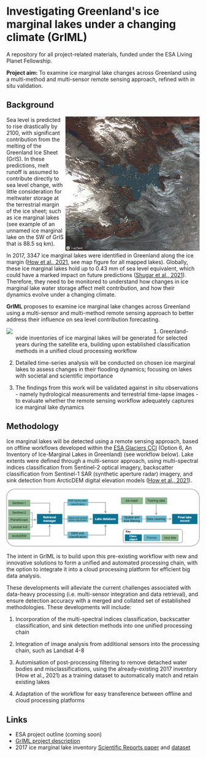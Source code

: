 # Investigating Greenland's ice marginal lakes under a changing climate (GrIML)

A repository for all project-related materials, funded under the ESA Living Planet Fellowship.

**Project aim:** To examine ice marginal lake changes across Greenland using a multi-method and multi-sensor remote sensing approach, refined with in situ validation.

## Background

<img src="https://github.com/PennyHow/pennyhow.github.io/blob/master/assets/images/greenland_iml_01.jpg?raw=true" alt="Unnamed ice marginal lake in SW Greenland" width="350" align="right">

Sea level is predicted to rise drastically by 2100, with significant contribution from the melting of the Greenland Ice Sheet (GrIS). In these predictions, melt runoff is assumed to contribute directly to sea level change, with little consideration for meltwater storage at the terrestrial margin of the ice sheet; such as ice marginal lakes (see example of an unnamed ice marginal lake on the SW of GrIS that is 88.5 sq km). 

In 2017, 3347 ice marginal lakes were identified in Greenland along the ice margin (<a href="https://www.nature.com/articles/s41598-021-83509-1">How et al., 2021</a>, see map figure for all mapped lakes). Globally, these ice marginal lakes hold up to 0.43 mm of sea level equivalent, which could have a marked impact on future predictions (<a href="https://www.nature.com/articles/s41558-020-0855-4">Shugar et al., 2021</a>). Therefore, they need to be monitored to understand how changes in ice marginal lake water storage affect melt contribution, and how their dynamics evolve under a changing climate.

**GrIML** proposes to examine ice marginal lake changes across Greenland using a multi-sensor and multi-method remote sensing approach to better address their influence on sea level contribution forecasting.

<img src="https://media.springernature.com/full/springer-static/image/art%3A10.1038%2Fs41598-021-83509-1/MediaObjects/41598_2021_83509_Fig1_HTML.png?raw=true" align="left" width="400">

1. Greenland-wide inventories of ice marginal lakes will be generated for selected years during the satellite era, building upon established classification methods in a unified cloud processing workflow

2. Detailed time-series analysis will be conducted on chosen ice marginal lakes to assess changes in their flooding dynamics; focusing on lakes with societal and scientific importance

3. The findings from this work will be validated against in situ observations - namely hydrological measurements and terrestrial time-lapse images - to evaluate whether the remote sensing workflow adequately captures ice marginal lake dynamics


## Methodology

Ice marginal lakes will be detected using a remote sensing approach, based on offline workflows developed within the <a href="https://catalogue.ceda.ac.uk/uuid/7ea7540135f441369716ef867d217519">ESA Glaciers CCI</a> (Option 6, An Inventory of Ice-Marginal Lakes in Greenland) (see workflow below). Lake extents were defined through a multi-sensor approach, using multi-spectral indices classification from Sentinel-2 optical imagery, backscatter classification from Sentinel-1 SAR (synthetic aperture radar) imagery, and sink detection from ArcticDEM digital elevation models (<a href="https://www.nature.com/articles/s41598-021-83509-1">How et al., 2021</a>). 

<img src="https://github.com/PennyHow/pennyhow.github.io/blob/master/assets/images/griml_workflow.png?raw=true" alt="The proposed GrIML workflow." width="1500" align="aligncenter" />

The intent in GrIML is to build upon this pre-existing workflow with new and innovative solutions to form a unified and automated processing chain, with the option to integrate it into a cloud processing platform for efficient big data analysis. 

These developments will alleviate the current challenges associated with data-heavy processing (i.e. multi-sensor integration and data retrieval), and ensure detection accuracy with a merged and collated set of established methodologies. These developments will include:

1. Incorporation of the multi-spectral indices classification, backscatter classification, and sink detection methods into one unified processing chain

2. Integration of image analysis from additional sensors into the processing chain, such as Landsat 4-8

3. Automisation of post-processing filtering to remove detached water bodies and misclassifications, using the already-existing 2017 inventory (How et al., 2021) as a training dataset to automatically match and retain existing lakes 

4. Adaptation of the workflow for easy transference between offline and cloud processing platforms

## Links

- ESA project outline (coming soon)
- <a href="https://pennyhow.github.io/blog/investigating-griml/">GrIML project description</a>
- 2017 ice marginal lake inventory <a href="https://www.nature.com/articles/s41598-021-83509-1">Scientific Reports paper</a> and <a href="https://catalogue.ceda.ac.uk/uuid/7ea7540135f441369716ef867d217519">dataset</a>
